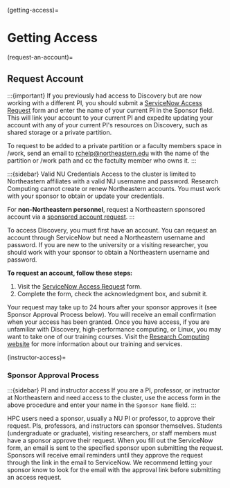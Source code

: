(getting-access)=

# Getting Access

(request-an-account)=
## Request Account
:::{important}
If you previously had access to Discovery but are now working with a different PI, you should submit a [ServiceNow Access Request] form and enter the name of your current PI in the Sponsor field. This will link your account to your current PI and expedite updating your account with any of your current PI's resources on Discovery, such as shared storage or a private partition.

To request to be added to a private partition or a faculty members space in /work, send an email to rchelp@northeastern.edu with the name of the partition or /work path and cc the factulty member who owns it.
:::

:::{sidebar} Valid NU Credentials
Access to the cluster is limited to Northeastern affiliates with a valid NU username and password. Research Computing cannot create or renew Northeastern accounts. You must work with your sponsor to obtain or update your credentials.

For **non-Northeastern personnel**, request a Northeastern sponsored account via a [sponsored account request].
:::

To access Discovery, you must first have an account. You can request an account through ServiceNow but need a Northeastern username and password. If you are new to the university or a visiting researcher, you should work with your sponsor to obtain a Northeastern username and password.

**To request an account, follow these steps:**

1. Visit the [ServiceNow Access Request] form.
1. Complete the form, check the acknowledgment box, and submit it.

Your request may take up to 24 hours after your sponsor approves it (see Sponsor Approval Process below). You will receive an email confirmation when your access has been granted. Once you have access, if you are unfamiliar with Discovery, high-performance computing, or Linux, you may want to take one of our training courses. Visit the [Research Computing website] for more information about our training and services.

(instructor-access)=

### Sponsor Approval Process

:::{sidebar} PI and instructor access
If you are a PI, professor, or instructor at Northeastern and need access to the cluster, use the access form in the above procedure and enter your name in the `Sponsor Name` field.
:::

HPC users need a sponsor, usually a NU PI or professor, to approve their request. PIs, professors, and instructors can sponsor themselves. Students (undergraduate or graduate), visiting researchers, or staff members must have a sponsor approve their request. When you fill out the ServiceNow form, an email is sent to the specified sponsor upon submitting the request. Sponsors will receive email reminders until they approve the request through the link in the email to ServiceNow. We recommend letting your sponsor know to look for the email with the approval link before submitting an access request.


[Consultation page]: https://rc.northeastern.edu/support/consulting/
[Transferring Data]: https://rc-docs.northeastern.edu/en/latest/using-discovery/transferringdata.html
[research computing website]: https://rc.northeastern.edu/support/training/
[ServiceNow Access Request]: https://bit.ly/NURC-AccessRequest
[sponsored account request]: https://service.northeastern.edu/tech?id=kb_article_view;amp;table=kb_knowledge;amp;sys_kb_id=f617b57c97ed7590350cb9cfe153afb5
[rchelp@northeastern.edu]: mailto:rchelp@northeastern.edu
